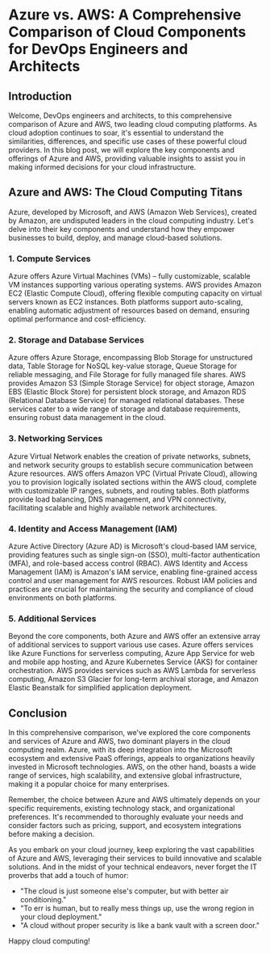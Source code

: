 # Azure vs. AWS: A Comprehensive Comparison of Cloud Components for DevOps Engineers and Architects

## Introduction
Welcome, DevOps engineers and architects, to this comprehensive comparison of Azure and AWS, two leading cloud computing platforms. As cloud adoption continues to soar, it's essential to understand the similarities, differences, and specific use cases of these powerful cloud providers. In this blog post, we will explore the key components and offerings of Azure and AWS, providing valuable insights to assist you in making informed decisions for your cloud infrastructure.

## Azure and AWS: The Cloud Computing Titans
Azure, developed by Microsoft, and AWS (Amazon Web Services), created by Amazon, are undisputed leaders in the cloud computing industry. Let's delve into their key components and understand how they empower businesses to build, deploy, and manage cloud-based solutions.

### 1. Compute Services
Azure offers Azure Virtual Machines (VMs) – fully customizable, scalable VM instances supporting various operating systems. AWS provides Amazon EC2 (Elastic Compute Cloud), offering flexible computing capacity on virtual servers known as EC2 instances. Both platforms support auto-scaling, enabling automatic adjustment of resources based on demand, ensuring optimal performance and cost-efficiency.

### 2. Storage and Database Services
Azure offers Azure Storage, encompassing Blob Storage for unstructured data, Table Storage for NoSQL key-value storage, Queue Storage for reliable messaging, and File Storage for fully managed file shares. AWS provides Amazon S3 (Simple Storage Service) for object storage, Amazon EBS (Elastic Block Store) for persistent block storage, and Amazon RDS (Relational Database Service) for managed relational databases. These services cater to a wide range of storage and database requirements, ensuring robust data management in the cloud.

### 3. Networking Services
Azure Virtual Network enables the creation of private networks, subnets, and network security groups to establish secure communication between Azure resources. AWS offers Amazon VPC (Virtual Private Cloud), allowing you to provision logically isolated sections within the AWS cloud, complete with customizable IP ranges, subnets, and routing tables. Both platforms provide load balancing, DNS management, and VPN connectivity, facilitating scalable and highly available network architectures.

### 4. Identity and Access Management (IAM)
Azure Active Directory (Azure AD) is Microsoft's cloud-based IAM service, providing features such as single sign-on (SSO), multi-factor authentication (MFA), and role-based access control (RBAC). AWS Identity and Access Management (IAM) is Amazon's IAM service, enabling fine-grained access control and user management for AWS resources. Robust IAM policies and practices are crucial for maintaining the security and compliance of cloud environments on both platforms.

### 5. Additional Services
Beyond the core components, both Azure and AWS offer an extensive array of additional services to support various use cases. Azure offers services like Azure Functions for serverless computing, Azure App Service for web and mobile app hosting, and Azure Kubernetes Service (AKS) for container orchestration. AWS provides services such as AWS Lambda for serverless computing, Amazon S3 Glacier for long-term archival storage, and Amazon Elastic Beanstalk for simplified application deployment.

## Conclusion
In this comprehensive comparison, we've explored the core components and services of Azure and AWS, two dominant players in the cloud computing realm. Azure, with its deep integration into the Microsoft ecosystem and extensive PaaS offerings, appeals to organizations heavily invested in Microsoft technologies. AWS, on the other hand, boasts a wide range of services, high scalability, and extensive global infrastructure, making it a popular choice for many enterprises.

Remember, the choice between Azure and AWS ultimately depends on your specific requirements, existing technology stack, and organizational preferences. It's recommended to thoroughly evaluate your needs and consider factors such as pricing, support, and ecosystem integrations before making a decision.

As you embark on your cloud journey, keep exploring the vast capabilities of Azure and AWS, leveraging their services to build innovative and scalable solutions. And in the midst of your technical endeavors, never forget the IT proverbs that add a touch of humor:

- "The cloud is just someone else's computer, but with better air conditioning."
- "To err is human, but to really mess things up, use the wrong region in your cloud deployment."
- "A cloud without proper security is like a bank vault with a screen door."

Happy cloud computing!
